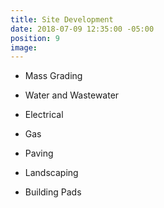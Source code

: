 ```yaml
---
title: Site Development
date: 2018-07-09 12:35:00 -05:00
position: 9
image: 
---
```


* Mass Grading

* Water and Wastewater

* Electrical

* Gas

* Paving

* Landscaping

* Building Pads